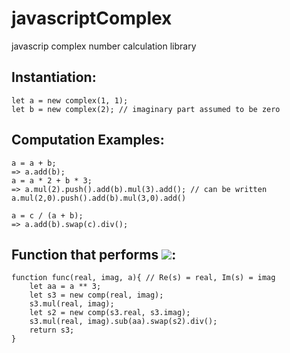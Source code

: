 # javascriptComplex
javascrip complex number calculation library

## Instantiation:
```
let a = new complex(1, 1);
let b = new complex(2); // imaginary part assumed to be zero
```
## Computation Examples:
```
a = a + b;
=> a.add(b);
a = a * 2 + b * 3;
=> a.mul(2).push().add(b).mul(3).add(); // can be written a.mul(2,0).push().add(b).mul(3,0).add()
```
```
a = c / (a + b);
=> a.add(b).swap(c).div();
```
## Function that performs <img src="https://www.codecogs.com/eqnedit.php?latex=%5Cfrac%7Bs%5E%7B2%7D%7D%7Bs%5E%7B3%7D%20-%20a%5E%7B3%7D%7D#0" />:
```
function func(real, imag, a){ // Re(s) = real, Im(s) = imag
    let aa = a ** 3;
    let s3 = new comp(real, imag);
    s3.mul(real, imag);
    let s2 = new comp(s3.real, s3.imag);
    s3.mul(real, imag).sub(aa).swap(s2).div();
    return s3;
}
```

